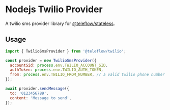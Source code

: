 # Nodejs Twilio Provider

A twilio sms provider library for [@teleflow/stateless](https://github.com/khulnasoft/teleflow).

## Usage

```javascript
import { TwilioSmsProvider } from '@teleflow/twilio';

const provider = new TwilioSmsProvider({
  accountSid: process.env.TWILIO_ACCOUNT_SID,
  authToken: process.env.TWILIO_AUTH_TOKEN,
  from: process.env.TWILIO_FROM_NUMBER, // a valid twilio phone number
});

await provider.sendMessage({
  to: '0123456789',
  content: 'Message to send',
});
```

